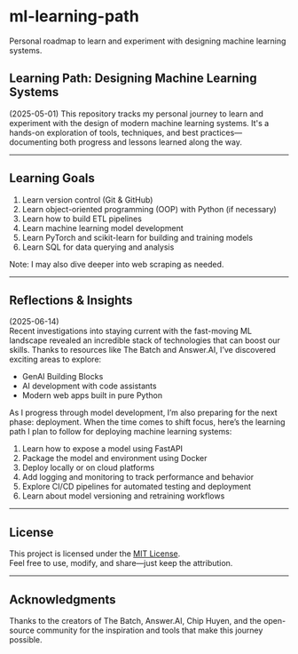 # ml-learning-path
Personal roadmap to learn and experiment with designing machine learning systems.

## Learning Path: Designing Machine Learning Systems
(2025-05-01)
This repository tracks my personal journey to learn and experiment with the design of modern machine learning systems. It's a hands-on exploration of tools, techniques, and best practices—documenting both progress and lessons learned along the way.

---

## Learning Goals

1. Learn version control (Git & GitHub)
2. Learn object-oriented programming (OOP) with Python (if necessary)
3. Learn how to build ETL pipelines
4. Learn machine learning model development
5. Learn PyTorch and scikit-learn for building and training models
6. Learn SQL for data querying and analysis

Note: I may also dive deeper into web scraping as needed.

---

## Reflections & Insights

(2025-06-14)  
Recent investigations into staying current with the fast-moving ML landscape revealed an incredible stack of technologies that can boost our skills. Thanks to resources like The Batch and Answer.AI, I’ve discovered exciting areas to explore:

- GenAI Building Blocks  
- AI development with code assistants  
- Modern web apps built in pure Python

As I progress through model development, I’m also preparing for the next phase: deployment. When the time comes to shift focus, here’s the learning path I plan to follow for deploying machine learning systems:

1. Learn how to expose a model using FastAPI  
2. Package the model and environment using Docker  
3. Deploy locally or on cloud platforms  
4. Add logging and monitoring to track performance and behavior  
5. Explore CI/CD pipelines for automated testing and deployment  
6. Learn about model versioning and retraining workflows

---

## License

This project is licensed under the [MIT License](LICENSE).  
Feel free to use, modify, and share—just keep the attribution.

---

## Acknowledgments

Thanks to the creators of The Batch, Answer.AI, Chip Huyen, and the open-source community for the inspiration and tools that make this journey possible.